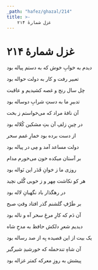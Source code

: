 ```yaml
---
_path: "hafez/ghazal/214"
title: >-
    غزل شمارهٔ ۲۱۴
---
```

# غزل شمارهٔ ۲۱۴

<div class="b" id="bn1"><div class="m1"><p>دیدم به خوابِ خوش که به دستم پیاله بود</p></div>
<div class="m2"><p>تعبیر رفت و کار به دولت حواله بود</p></div></div>
<div class="b" id="bn2"><div class="m1"><p>چل سال رنج و غصه کشیدیم و عاقبت</p></div>
<div class="m2"><p>تدبیرِ ما به دستِ شرابِ دوساله بود</p></div></div>
<div class="b" id="bn3"><div class="m1"><p>آن نافهٔ مراد که می‌خواستم ز بخت</p></div>
<div class="m2"><p>در چینِ زلفِ آن بتِ مشکین کُلاله بود</p></div></div>
<div class="b" id="bn4"><div class="m1"><p>از دست برده بود خمارِ غمم سحر</p></div>
<div class="m2"><p>دولت مساعد آمد و مِی در پیاله بود</p></div></div>
<div class="b" id="bn5"><div class="m1"><p>بر آستان میکده خون می‌خورم مدام</p></div>
<div class="m2"><p>روزی ما ز خوانِ قَدَر این نَواله بود</p></div></div>
<div class="b" id="bn6"><div class="m1"><p>هر کو نکاشت مِهر و ز خوبی گُلی نچید</p></div>
<div class="m2"><p>در رهگذار باد نگهبانِ لاله بود</p></div></div>
<div class="b" id="bn7"><div class="m1"><p>بر طَرْفِ گلشنم گذر افتاد وقتِ صبح</p></div>
<div class="m2"><p>آن دَم که کارِ مرغِ سحر آه و ناله بود</p></div></div>
<div class="b" id="bn8"><div class="m1"><p>دیدیم شعرِ دلکش حافظ به مدحِ شاه</p></div>
<div class="m2"><p>یک بیت از این قصیده بِه از صد رساله بود</p></div></div>
<div class="b" id="bn9"><div class="m1"><p>آن شاهِ تندحمله که خورشیدِ شیرگیر</p></div>
<div class="m2"><p>پیشش به روزِ معرکه کمتر غزاله بود</p></div></div>

